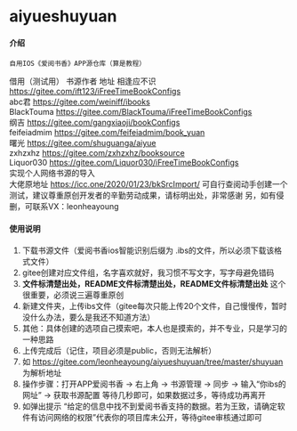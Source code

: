 # aiyueshuyuan

#### 介绍

    自用IOS《爱阅书香》APP源仓库（算是教程）

借用（测试用）
书源作者         地址
相逢应不识	https://gitee.com/ift123/iFreeTimeBookConfigs    
abc君	        https://gitee.com/weiniff/ibooks    
BlackTouma	https://gitee.com/BlackTouma/iFreeTimeBookConfigs    
纲吉	        https://gitee.com/gangxiaoji/bookConfigs    
feifeiadmim	https://gitee.com/feifeiadmim/book_yuan    
曙光	        https://gitee.com/shuguanga/aiyue    
zxhzxhz	        https://gitee.com/zxhzxhz/booksource       
Liquor030       https://gitee.com/Liquor030/iFreeTimeBookConfigs    
实现个人网络书源的导入    
大佬原地址 https://icc.one/2020/01/23/bkSrcImport/ 
可自行查阅动手创建一个测试，建议尊重原创开发者的辛勤劳动成果，请标明出处，非常感谢
另，如有侵删，可联系VX：leonheayoung

#### 使用说明

1.  下载书源文件（爱阅书香ios智能识别后缀为 .ibs的文件，所以必须下载该格式文件）
2.  gitee创建对应文件组，名字喜欢就好，我习惯不写文字，写字母避免错码
3.   **文件标清楚出处，README文件标清楚出处，README文件标清楚出处** 这个很重要，必须说三遍尊重原创
4.  新建文件夹，上传ibs文件（gitee每次只能上传20个文件，自己慢慢传，暂时没什么办法，要么是我还不知道方法）
5.  其他：具体创建的选项自己摸索吧，本人也是摸索的，并不专业，只是学习的一种思路
6.  上传完成后（记住，项目必须是public，否则无法解析）
7.  如 https://gitee.com/leonheayoung/aiyueshuyuan/tree/master/shuyuan 为解析地址
8.  操作步骤：打开APP爱阅书香 → 右上角 → 书源管理 → 同步 → 输入“你ibs的网址” → 获取书源配置  等待几秒即可，如果数据过多，等待成功再离开
9.  如弹出提示 “给定的信息中找不到爱阅书香支持的数据。若为王致，请确定软件有访问网络的权限”代表你的项目库未公开，等待gitee审核通过即可





